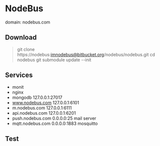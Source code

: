 NodeBus
===========================

domain: nodebus.com

Download
---------------------------
 
>	git clone https://nodebus:imnodebus@bitbucket.org/nodebus/nodebus.git
>	cd nodebus
>	git submodule update --init


Services
---------------------------

*	monit
*	nginx
*	mongodb			127.0.0.1:27017	
*	www.nodebus.com 	127.0.0.1:6101	
*	m.nodebus.com   	127.0.0.1:6111	
*	api.nodebus.com 	127.0.0.1:6201	
*	push.nodebus.com	0.0.0.0:25		mail server
*	mqtt.nodebus.com	0.0.0.0:1883		mosquitto	

Test
----------------------------
